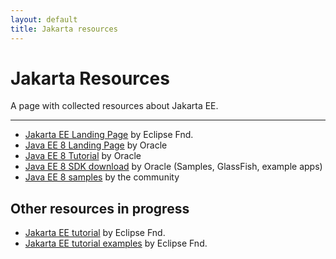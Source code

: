 ```yaml
---
layout: default
title: Jakarta resources
---
```

# Jakarta Resources 

A page with collected resources about Jakarta EE.

----------------------------------------

* [Jakarta EE Landing Page](https://jakarta.ee/) by Eclipse Fnd.
* [Java EE 8 Landing Page](https://javaee.github.io/) by Oracle
* [Java EE 8 Tutorial](https://javaee.github.io/tutorial/toc.html) by Oracle
* [Java EE 8 SDK download](https://www.oracle.com/technetwork/java/javaee/downloads/java-ee-sdk-downloads-3908423.html) by Oracle (Samples, GlassFish, example apps)
* [Java EE 8 samples](https://github.com/javaee-samples/javaee8-samples) by the community

## Other resources in progress

* [Jakarta EE tutorial](https://github.com/eclipse-ee4j/jakartaee-tutorial) by Eclipse Fnd.
* [Jakarta EE tutorial examples](https://github.com/eclipse-ee4j/jakartaee-tutorial-examples) by Eclipse Fnd.
